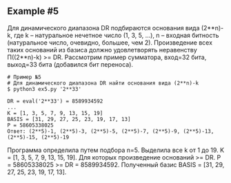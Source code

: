 Example #5
--------------

Для динамического диапазона DR подбираются основания вида (2\*\*n)-k,
где k – натуральное нечетное число (1, 3, 5, …),
n – входная битность (натуральное число, очевидно, большее, чем 2).
Произведение всех таких оснований из базиса должно удовлетворять неравенству П((2**n)-k) >= DR.
Рассмотрим пример сумматора, вход=32 бита, выход=33 бита (добавился бит переноса).

```Shell
# Пример №5
# Для динамического диапазона DR найти основания вида (2**n)-k
$ python3 ex5.py '2**33'

DR = eval('2**33') = 8589934592
...
K = [1, 3, 5, 7, 9, 13, 15, 19]
BASIS = [31, 29, 27, 25, 23, 19, 17, 13]
P = 58605338025
Ответ: (2**5)-1, (2**5)-3, (2**5)-5, (2**5)-7, (2**5)-9, (2**5)-13, (2**5)-15, (2**5)-19
```

Программа определила путем подбора n=5. Выделила все k от 1 до 19.
K = [1, 3, 5, 7, 9, 13, 15, 19].
Для которых произведение оснований >= DR.
P = 58605338025 >= DR = 8589934592.
Полученный базис BASIS = [31, 29, 27, 25, 23, 19, 17, 13].
